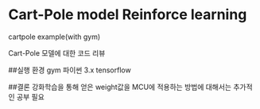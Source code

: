 # Cart-Pole model Reinforce learning

cartpole example(with gym)

Cart-Pole 모델에 대한 코드 리뷰

##실행 환경
gym
파이썬 3.x
tensorflow

##결론
강화학습을 통해 얻은 weight값을 MCU에 적용하는 방법에 대해서는 추가적인 공부 필요
